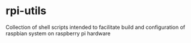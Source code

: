 rpi-utils
=========

Collection of shell scripts intended to facilitate build and configuration of raspbian system on raspberry pi hardware